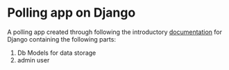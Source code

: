# Polling app on Django
 
 A polling app created through following the introductory [documentation](https://docs.djangoproject.com/en/4.0/intro/) for Django containing the following parts: 
 
 1. Db Models for data storage 
 2. admin user
